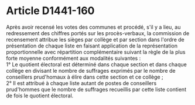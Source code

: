 # Article D1441-160

  
Après avoir recensé les votes des communes et procédé, s'il y a lieu, au redressement des chiffres portés sur les procès-verbaux, la commission de recensement attribue les sièges par collège et par section dans l'ordre de présentation de chaque liste en faisant application de la représentation proportionnelle avec répartition complémentaire suivant la règle de la plus forte moyenne conformément aux modalités suivantes :   
1° Le quotient électoral est déterminé dans chaque section et dans chaque collège en divisant le nombre de suffrages exprimés par le nombre de conseillers prud'homaux à élire dans cette section et ce collège ;   
2° Il est attribué à chaque liste autant de postes de conseillers prud'hommes que le nombre de suffrages recueillis par cette liste contient de fois le quotient électoral.